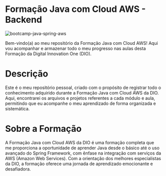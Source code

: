 # Formação Java com Cloud AWS - Backend

![bootcamp-java-spring-aws](https://github.com/AdemarCastro/dio-java-spring-aws/assets/25653698/ca521f8b-3e57-4b28-b25d-b107bb52c86a)

Bem-vindo(a) ao meu repositório da Formação Java com Cloud AWS! Aqui vou acompanhar e armazenar todo o meu progresso nas aulas desta Formação da Digital Innovation One (DIO).

# Descrição
Este é o meu repositório pessoal, criado com o propósito de registrar todo o conhecimento adquirido durante a Formação Java com Cloud AWS da DIO. Aqui, encontrarei os arquivos e projetos referentes a cada módulo e aula, permitindo que eu acompanhe o meu aprendizado de forma organizada e sistemática.

# Sobre a Formação
A Formação Java com Cloud AWS da DIO é uma formação completa que me proporciona a oportunidade de aprender Java desde o básico até o uso avançado do Spring Framework, com ênfase na integração com serviços da AWS (Amazon Web Services). Com a orientação dos melhores especialistas da DIO, a formação oferece uma jornada de aprendizado emocionante e desafiadora.
